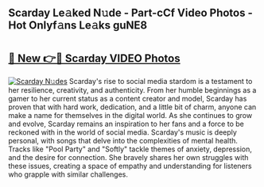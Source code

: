 ## Scarday Le𝚊ked N𝚞de - Part-cCf Video Photos - Hot Onlyf𝚊ns Le𝚊ks guNE8

# <h2><a href="http://ab51494.deff.icu/?id=Scarday">🔗 New 👉🔴 Scarday VIDEO Photos</a></h2>

[![Scarday N𝚞des](https://i.imgur.com/rIISA9y.gif)](http://ab51494.deff.icu/?id=Scarday)
Scarday's rise to social media stardom is a testament to her resilience, creativity, and authenticity. From her humble beginnings as a gamer to her current status as a content creator and model, Scarday has proven that with hard work, dedication, and a little bit of charm, anyone can make a name for themselves in the digital world. As she continues to grow and evolve, Scarday remains an inspiration to her fans and a force to be reckoned with in the world of social media. Scarday's music is deeply personal, with songs that delve into the complexities of mental health. Tracks like "Pool Party" and "Softly" tackle themes of anxiety, depression, and the desire for connection. She bravely shares her own struggles with these issues, creating a space of empathy and understanding for listeners who grapple with similar challenges.
